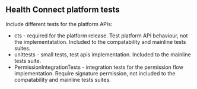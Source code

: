 ## Health Connect platform tests ##

Include different tests for the platform APIs:
- cts - required for the platform release. Test platform API behaviour, not the implementatation. Included to the compatability and mainline tests suites.
- unittests - small tests, test apis implementation. Included to the mainline tests suite.
- PermissionIntegrationTests - integration tests for the permission flow implementation. Require signature
permission, not included to the compatability and mainline tests suites.
